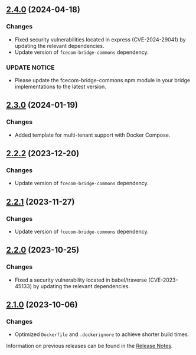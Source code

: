 ## [2.4.0](https://github.com/e-Spirit/fcecom-bridge-api-sap-commerce-cloud/compare/v2.3.0...v2.4.0) (2024-04-18)

### Changes
* Fixed security vulnerabilities located in express (CVE-2024-29041) by updating the relevant dependencies.
* Update version of `fcecom-bridge-commons` dependency.

### UPDATE NOTICE
* Please update the fcecom-bridge-commons npm module in your bridge implementations to the latest version.

## [2.3.0](https://github.com/e-Spirit/fcecom-bridge-api-sap-commerce-cloud/compare/v2.2.2...v2.3.0) (2024-01-19)

### Changes
* Added template for multi-tenant support with Docker Compose.

## [2.2.2](https://github.com/e-Spirit/fcecom-bridge-api-sap-commerce-cloud/compare/v2.2.1...v2.2.2) (2023-12-20)

### Changes
* Update version of `fcecom-bridge-commons` dependency.
## [2.2.1](https://github.com/e-Spirit/fcecom-bridge-api-sap-commerce-cloud/compare/v2.2.0...v2.2.1) (2023-11-27)

### Changes
* Update version of `fcecom-bridge-commons` dependency.

## [2.2.0](https://github.com/e-Spirit/fcecom-bridge-api-sap-commerce-cloud/compare/v2.1.0...v2.2.0) (2023-10-25)

### Changes
* Fixed a security vulnerability located in babel/traverse (CVE-2023-45133) by updating the relevant dependencies.

## [2.1.0](https://github.com/e-Spirit/fcecom-bridge-api-sap-commerce-cloud/compare/v2.0.0...v2.1.0) (2023-10-06)

### Changes
* Optimized `Dockerfile` and `.dockerignore` to achieve shorter build times.

Information on previous releases can be found in the [Release Notes](https://docs.e-spirit.com/ecom/fsconnect-com/FirstSpirit_Connect_for_Commerce_Releasenotes_EN.html).
